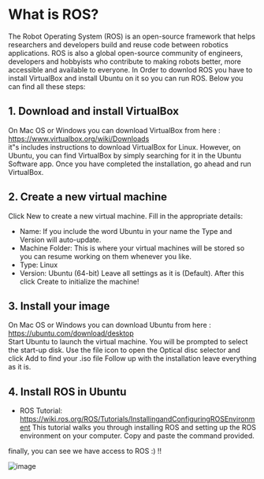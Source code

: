 
# What is ROS?
The Robot Operating System (ROS) is an open-source framework that helps researchers and developers build and reuse code between robotics applications.
ROS is also a global open-source community of engineers, developers and hobbyists who contribute to making robots better, more accessible and available to everyone. In Order to downlod ROS you have to install VirtualBox and install Ubuntu on it so you can run ROS. Below you can find all these steps:

## 1. Download and install VirtualBox <br/>
On Mac OS or Windows you can download VirtualBox from here : https://www.virtualbox.org/wiki/Downloads <br/>
it"s includes instructions to download VirtualBox for Linux. However, on Ubuntu, you can find VirtualBox by simply searching for it in the Ubuntu Software app. Once you have completed the installation, go ahead and run VirtualBox.

## 2. Create a new virtual machine  <br/>
Click New to create a new virtual machine. Fill in the appropriate details:

- Name: If you include the word Ubuntu in your name the Type and Version will auto-update.
- Machine Folder: This is where your virtual machines will be stored so you can resume working on them whenever you like.
- Type: Linux
- Version: Ubuntu (64-bit)
Leave all settings as it is (Default). After this click Create to initialize the machine!

## 3. Install your image <br/> 
On Mac OS or Windows you can download Ubuntu from here : https://ubuntu.com/download/desktop <br/>
Start Ubuntu to launch the virtual machine. You will be prompted to select the start-up disk. Use the file icon to open the Optical disc selector and click Add to find your .iso file Follow up with the installation leave everything as it is.


## 4. Install ROS in Ubuntu <br/>
- ROS Tutorial: https://wiki.ros.org/ROS/Tutorials/InstallingandConfiguringROSEnvironment
This tutorial walks you through installing ROS and setting up the ROS environment on your computer. Copy and paste the command provided.

finally, you can see we have access to ROS :) !!

![image](https://user-images.githubusercontent.com/74621212/179871207-f0fb7e18-192b-44be-b16c-e380540ba2b0.png)



